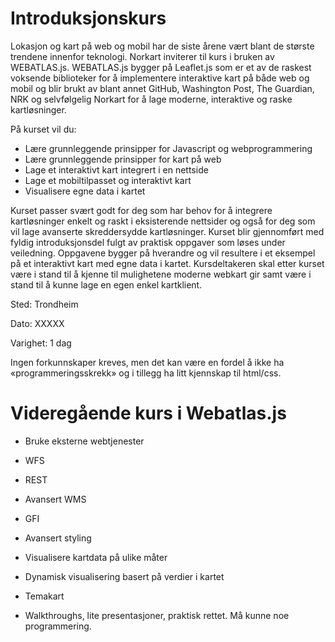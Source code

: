 Introduksjonskurs
=================

Lokasjon og kart på web og mobil har de siste årene vært blant de største trendene innenfor teknologi. Norkart inviterer til kurs i bruken av WEBATLAS.js. WEBATLAS.js bygger på Leaflet.js som er et av de raskest voksende biblioteker for å implementere interaktive kart på både web og mobil og blir brukt av blant annet GitHub, Washington Post, The Guardian, NRK og selvfølgelig Norkart for å lage moderne, interaktive og raske kartløsninger.

På kurset vil du:
* Lære grunnleggende prinsipper for Javascript og webprogrammering
* Lære grunnleggende prinsipper for kart på web
* Lage et interaktivt kart integrert i en nettside
* Lage et mobiltilpasset og interaktivt kart
* Visualisere egne data i kartet

Kurset passer svært godt for deg som har behov for å integrere kartløsninger enkelt og raskt i eksisterende nettsider og også for deg som vil lage avanserte skreddersydde kartløsninger. Kurset blir gjennomført med fyldig introduksjonsdel fulgt av praktisk oppgaver som løses under veiledning. Oppgavene bygger på hverandre og vil resultere i et eksempel på et interaktivt kart med egne data i kartet. Kursdeltakeren skal etter kurset være i stand til å kjenne til mulighetene moderne webkart gir samt være i stand til å kunne lage en egen enkel kartklient. 

Sted: Trondheim

Dato: XXXXX

Varighet: 1 dag

Ingen forkunnskaper kreves, men det kan være en fordel å ikke ha «programmeringsskrekk» og i tillegg ha litt kjennskap til html/css. 

Videregående kurs i Webatlas.js
===============================
* Bruke eksterne webtjenester
 * WFS
 * REST
 * Avansert WMS
 * GFI
* Avansert styling
* Visualisere kartdata på ulike måter
* Dynamisk visualisering basert på verdier i kartet
* Temakart

* Walkthroughs, lite presentasjoner, praktisk rettet. Må kunne noe programmering. 

